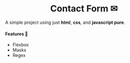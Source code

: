 <h1 align="center">Contact Form ✉</h1>

<p>A simple project using just <b>html</b>, <b>css</b>, and <b>javascript pure</b>.</p>

<h4>Features 📌</h4>
<ul>
    <li>Flexbox</li>
    <li>Masks</li>
    <li>Regex</li>
</ul>

